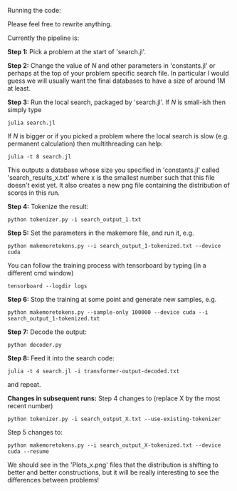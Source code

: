 Running the code:

Please feel free to rewrite anything.

Currently the pipeline is:

<b>Step 1:</b> Pick a problem at the start of 'search.jl'.

<b>Step 2:</b> Change the value of $N$ and other parameters in 'constants.jl' or perhaps at the top of your problem specific search file. In particular I would guess we will usually want the final databases to have a size of around 1M at least.

<b>Step 3:</b> Run the local search, packaged by 'search.jl'. If $N$ is small-ish then simply type
```
julia search.jl
```
If $N$ is bigger or if you picked a problem where the local search is slow (e.g. permanent calculation) then multithreading can help:
```
julia -t 8 search.jl
```
This outputs a database whose size you specified in 'constants.jl' called 'search_results_x.txt' where x is the smallest number such that this file doesn't exist yet. It also creates a new png file containing the distribution of scores in this run.

<b>Step 4:</b>  Tokenize the result:
```
python tokenizer.py -i search_output_1.txt
```

<b>Step 5:</b>   Set the parameters in the makemore file, and run it, e.g.
```
python makemoretokens.py --i search_output_1-tokenized.txt --device cuda
```
You can follow the training process with tensorboard by typing (in a different cmd window)
```
tensorboard --logdir logs
```

<b>Step 6:</b>  Stop the training at some point and generate new samples, e.g.
```
python makemoretokens.py --sample-only 100000 --device cuda --i search_output_1-tokenized.txt
```

<b>Step 7:</b>  Decode the output:
```
python decoder.py
```

<b>Step 8:</b> Feed it into the search code:
```
julia -t 4 search.jl -i transformer-output-decoded.txt
```
and repeat.

<b>Changes in subsequent runs:</b>
Step 4 changes to (replace X by the most recent number)
```
python tokenizer.py -i search_output_X.txt --use-existing-tokenizer
```

Step 5 changes to:
```
python makemoretokens.py --i search_output_X-tokenized.txt --device cuda --resume
```


We should see in the 'Plots_x.png' files that the distribution is shifting to better and better constructions, but it will be really interesting to see the differences between problems!
